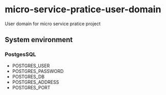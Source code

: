 # micro-service-pratice-user-domain
User domain for micro service pratice project


## System environment

### PostgesSQL
  - POSTGRES_USER
  - POSTGRES_PASSWORD
  - POSTGRES_DB
  - POSTGRES_ADDRESS
  - POSTGRES_PORT
